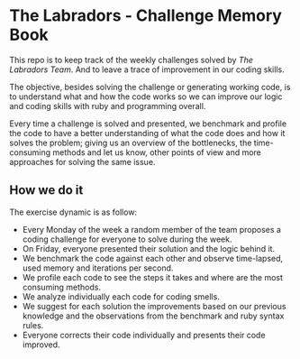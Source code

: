 # The Labradors - Challenge Memory Book

This repo is to keep track of the weekly challenges solved by _*The Labradors Team*_. And to leave a trace of improvement in our coding skills.

The objective, besides solving the challenge or generating working code, is to
understand what and how the code works so we can improve our logic and coding
skills with ruby and programming overall.

Every time a challenge is solved and presented, we benchmark and profile the
code to have a better understanding of what the code does and how it solves the
problem; giving us an overview of the bottlenecks, the time-consuming methods
and let us know, other points of view and more approaches for solving the same issue.

## How we do it

The exercise dynamic is as follow:

- Every Monday of the week a random member of the team proposes a coding challenge for everyone to solve during the week.
- On Friday, everyone presented their solution and the logic behind it.
- We benchmark the code against each other and observe time-lapsed, used memory and iterations per second.
- We profile each code to see the steps it takes and where are the most consuming methods.
- We analyze individually each code for coding smells.
- We suggest for each solution the improvements based on our previous knowledge and the observations from the benchmark and ruby syntax rules.
- Everyone corrects their code individually and presents their code improved.


